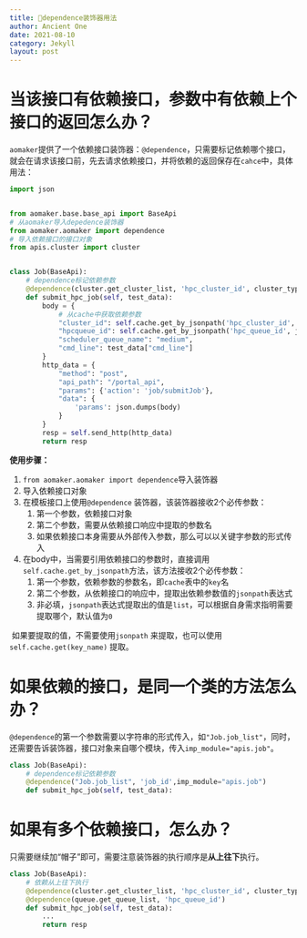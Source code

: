 ```yaml
---
title: 🤖dependence装饰器用法
author: Ancient One
date: 2021-08-10
category: Jekyll
layout: post
---
```


# 当该接口有依赖接口，参数中有依赖上个接口的返回怎么办？

`aomaker`提供了一个依赖接口装饰器：`@dependence`，只需要标记依赖哪个接口，就会在请求该接口前，先去请求依赖接口，并将依赖的返回保存在`cahce`中，具体用法：

```python
import json


from aomaker.base.base_api import BaseApi
# 从aomaker导入depedence装饰器
from aomaker.aomaker import dependence
# 导入依赖接口的接口对象
from apis.cluster import cluster


class Job(BaseApi):
    # dependence标记依赖参数
    @dependence(cluster.get_cluster_list, 'hpc_cluster_id', cluster_type='hpc')
    def submit_hpc_job(self, test_data):
        body = {
            # 从cache中获取依赖参数
            "cluster_id": self.cache.get_by_jsonpath('hpc_cluster_id', jsonpath_expr='$..cluster_id'),
            "hpcqueue_id": self.cache.get_by_jsonpath('hpc_queue_id', jsonpath_expr='$..hpcqueue_id'),
            "scheduler_queue_name": "medium",
            "cmd_line": test_data["cmd_line"]
        }
        http_data = {
            "method": "post",
            "api_path": "/portal_api",
            "params": {'action': 'job/submitJob'},
            "data": {
                'params': json.dumps(body)
            }
        }
        resp = self.send_http(http_data)
        return resp
```

**使用步骤：**

1. `from aomaker.aomaker import dependence`导入装饰器
2. 导入依赖接口对象
3. 在模板接口上使用`@dependence` 装饰器，该装饰器接收2个必传参数：
   1. 第一个参数，依赖接口对象
   1. 第二个参数，需要从依赖接口响应中提取的参数名
   1. 如果依赖接口本身需要从外部传入参数，那么可以以关键字参数的形式传入
4. 在body中，当需要引用依赖接口的参数时，直接调用`self.cache.get_by_jsonpath`方法，该方法接收2个必传参数：
   1. 第一个参数，依赖参数的参数名，即`cache`表中的`key`名
   1. 第二个参数，从依赖接口的响应中，提取出依赖参数值的`jsonpath`表达式
   1. 非必填，`jsonpath`表达式提取出的值是`list`，可以根据自身需求指明需要提取哪个，默认值为`0`

​	    如果要提取的值，不需要使用`jsonpath` 来提取，也可以使用`self.cache.get(key_name)` 提取。

# 如果依赖的接口，是同一个类的方法怎么办？ 

`@dependence`的第一个参数需要以字符串的形式传入，如`"Job.job_list"`，同时，还需要告诉装饰器，接口对象来自哪个模块，传入`imp_module="apis.job"`。

```python
class Job(BaseApi):
    # dependence标记依赖参数
    @dependence("Job.job_list", 'job_id',imp_module="apis.job")
    def submit_hpc_job(self, test_data):
```

# 如果有多个依赖接口，怎么办？

只需要继续加“帽子”即可，需要注意装饰器的执行顺序是**从上往下**执行。

```python
class Job(BaseApi):
    # 依赖从上往下执行
    @dependence(cluster.get_cluster_list, 'hpc_cluster_id', cluster_type='hpc')
    @dependence(queue.get_queue_list, 'hpc_queue_id')
    def submit_hpc_job(self, test_data):
        ...
        return resp
```
